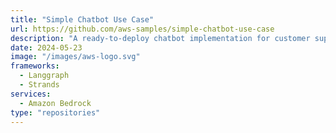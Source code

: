 ```yaml
---
title: "Simple Chatbot Use Case"
url: https://github.com/aws-samples/simple-chatbot-use-case
description: "A ready-to-deploy chatbot implementation for customer support with web interface and AWS backend"
date: 2024-05-23
image: "/images/aws-logo.svg"
frameworks:
  - Langgraph
  - Strands
services:
  - Amazon Bedrock
type: "repositories"
---
```

